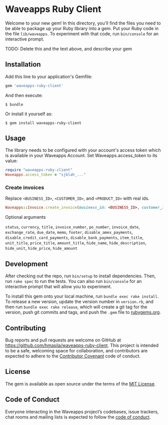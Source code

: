# Waveapps Ruby Client

Welcome to your new gem! In this directory, you'll find the files you need to be able to package up your Ruby library into a gem. Put your Ruby code in the file `lib/waveapps`. To experiment with that code, run `bin/console` for an interactive prompt.

TODO: Delete this and the text above, and describe your gem

## Installation

Add this line to your application's Gemfile:

```ruby
gem 'waveapps-ruby-client'
```

And then execute:

    $ bundle

Or install it yourself as:

    $ gem install waveapps-ruby-client

## Usage

The library needs to be configured with your account's access token which is available in your Waveapps Account. Set Waveapps.access_token to its value:

```ruby
require "waveapps-ruby-client"
Waveapps.access_token = "sjblah_..."
```


### Create invoices
Replace `<BUSINESS_ID>`, `<CUSTOMER_ID>`, and `<PRODUCT_ID>` with real ids.

```ruby
Waveapps::Invoice.create_invoice(business_id: <BUSINESS_ID>, customer_id: <CUSTOMER_ID>, items: [{product_id: <PRODUCT_ID>}])
```
Optional arguments

`status`, `currency`, `title`, `invoice_number`,
`po_number`, `invoice_date`, `exchange_rate`, `due_date`,
`memo`, `footer`, `disable_amex_payments`, `disable_credit_card_payments`,
`disable_bank_payments`, `item_title`, `unit_title`, `price_title`, `amount_title`, `hide_name`, `hide_description`, `hide_unit`, `hide_price`, `hide_amount`


## Development

After checking out the repo, run `bin/setup` to install dependencies. Then, run `rake spec` to run the tests. You can also run `bin/console` for an interactive prompt that will allow you to experiment.

To install this gem onto your local machine, run `bundle exec rake install`. To release a new version, update the version number in `version.rb`, and then run `bundle exec rake release`, which will create a git tag for the version, push git commits and tags, and push the `.gem` file to [rubygems.org](https://rubygems.org).

## Contributing

Bug reports and pull requests are welcome on GitHub at https://github.com/hmasila/waveapps-ruby-client. This project is intended to be a safe, welcoming space for collaboration, and contributors are expected to adhere to the [Contributor Covenant](http://contributor-covenant.org) code of conduct.

## License

The gem is available as open source under the terms of the [MIT License](https://opensource.org/licenses/MIT).

## Code of Conduct

Everyone interacting in the Waveapps project’s codebases, issue trackers, chat rooms and mailing lists is expected to follow the [code of conduct](https://github.com/hmasila/waveapps-ruby-client/blob/master/CODE_OF_CONDUCT.md).
